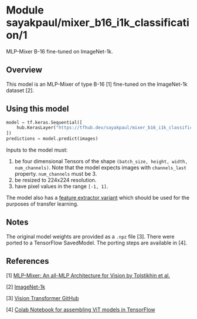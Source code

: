 # Module sayakpaul/mixer_b16_i1k_classification/1

MLP-Mixer B-16 fine-tuned on ImageNet-1k.

<!-- asset-path: https://storage.googleapis.com/flowers-experimental/mixer/B_16_imagenet1k.tar.gz -->
<!-- task: image-classification -->
<!-- network-architecture: mixer -->
<!-- format: saved_model_2 -->
<!-- fine-tunable: true -->
<!-- license: apache-2.0 -->
<!-- colab: https://colab.research.google.com/github/sayakpaul/MLPMixer-jax2tf/blob/main/classification.ipynb -->


## Overview

This model is an MLP-Mixer of type B-16 [1] fine-tuned on the ImageNet-1k dataset [2]. 

## Using this model

```python
model = tf.keras.Sequential([
    hub.KerasLayer("https://tfhub.dev/sayakpaul/mixer_b16_i1k_classification/1")
])
predictions = model.predict(images) 
```

Inputs to the model must:

1. be four dimensional Tensors of the shape `(batch_size, height, width, num_channels)`. Note that the model expects
   images with  `channels_last`  property. `num_channels` must be 3. 
2. be resized to 224x224 resolution.
3. have pixel values in the range `[-1, 1]`.

The model also has a [feature extractor variant](https://tfhub.dev/sayakpaul/mixer_b16_i1k_fe/1) which should be used
for the purposes of transfer learning. 

## Notes

The original model weights are provided as a `.npz` file [3]. There were ported to a TensorFlow SavedModel. The porting
steps are available in [4].

## References

[1] [MLP-Mixer: An all-MLP Architecture for Vision by Tolstikhin et al.](https://arxiv.org/abs/2105.01601)

[2] [ImageNet-1k](https://www.image-net.org/challenges/LSVRC/2012/index.php)  

[3] [Vision Transformer GitHub](https://github.com/google-research/vision_transformer)

[4] [Colab Notebook for assembling ViT models in TensorFlow](https://colab.research.google.com/github/sayakpaul/MLPMixer-jax2tf/blob/main/conversion.ipynb)